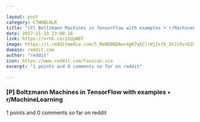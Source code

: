 ```yaml
---

layout: post
category: C7WHBLNLR
title: "[P] Boltzmann Machines in TensorFlow with examples • r/MachineLearning"
date: 2017-11-19 23:08:18
link: https://vrhk.co/2zUpWEF
image: https://i.redditmedia.com/5_MeNO0NQAws4gK7qkClrWjIsf0_3VJi9vvDZqfxhjo.jpg?w=320&s=4ceb341ad4490ec0f13461ff4257b4f8
domain: reddit.com
author: "reddit"
icon: https://www.reddit.com/favicon.ico
excerpt: "1 points and 0 comments so far on reddit"

---
```


### [P] Boltzmann Machines in TensorFlow with examples • r/MachineLearning

1 points and 0 comments so far on reddit